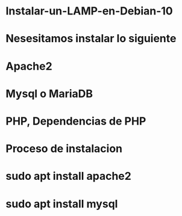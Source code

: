 # Instalar-un-LAMP-en-Debian-10
#	Nesesitamos instalar lo siguiente
#		Apache2
#		Mysql o MariaDB
#		PHP, Dependencias de PHP
#
# Proceso de instalacion
#	sudo apt install apache2
#	sudo apt install mysql
#
#
#
